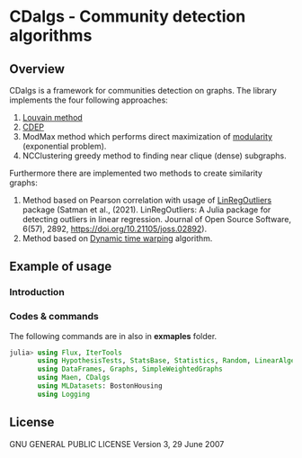 # CDalgs - Community detection algorithms

## Overview
CDalgs is a framework for communities detection on graphs. The library implements the four following approaches:
1. [Louvain method](https://en.wikipedia.org/wiki/Louvain_method "Louvain method Wikipedia")
2. [CDEP](https://www.sciencedirect.com/science/article/abs/pii/S0020025520310574 "CDEP method ScienceDirect")
3. ModMax method which performs direct maximization of [modularity](https://en.wikipedia.org/wiki/Modularity_(networks) "Modularity Wikipedia") (exponential problem).
4. NCClustering greedy method to finding near clique (dense) subgraphs. 

Furthermore there are implemented two methods to create similarity graphs:
1. Method based on Pearson correlation with usage of [LinRegOutliers](https://juliapackages.com/p/linregoutliers "LinRegOutliers julia package") package (Satman et al., (2021). LinRegOutliers: A Julia package for detecting outliers in linear regression. Journal of Open Source Software, 6(57), 2892, https://doi.org/10.21105/joss.02892).
2. Method based on [Dynamic time warping](https://en.wikipedia.org/wiki/Dynamic_time_warping "DTW Wikipedia") algorithm.

## Example of usage

### Introduction

### Codes & commands

The following commands are in also in **exmaples** folder. 

```julia
julia> using Flux, IterTools
       using HypothesisTests, StatsBase, Statistics, Random, LinearAlgebra
       using DataFrames, Graphs, SimpleWeightedGraphs
       using Maen, CDalgs
       using MLDatasets: BostonHousing
       using Logging
```

## License

GNU GENERAL PUBLIC LICENSE Version 3, 29 June 2007
